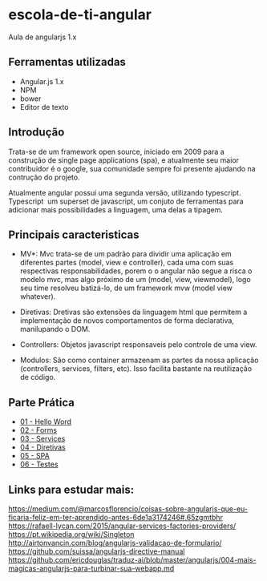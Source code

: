 # escola-de-ti-angular
Aula de angularjs 1.x

## Ferramentas utilizadas
- Angular.js 1.x
- NPM
- bower
- Editor de texto

## Introdução
Trata-se de um framework open source, iniciado em 2009 para a construção de single page applications (spa), e atualmente seu maior contribuidor é o google, sua comunidade sempre foi presente ajudando na contrução do projeto.

Atualmente angular possui uma segunda versão, utilizando typescript. Typescript  um superset de javascript, um conjuto de ferramentas para adicionar mais possibilidades a linguagem, uma delas a tipagem.

## Principais caracteristicas

- MV*:
Mvc trata-se de um padrão para dividir uma aplicação em diferentes partes (model, view e controller), cada uma com suas respectivas responsabilidades, porem o o angular não segue a risca o modelo mvc, mas algo próximo de um (model, view, viewmodel), logo seu time resolveu batizá-lo,  de um framework mvw (model view whatever).

- Diretivas:
Dretivas são extensões da linguagem html que permitem a implementação de novos comportamentos de forma declarativa, manilupando o DOM.

- Controllers:
Objetos javascript responsaveis pelo controle de uma view.

- Modulos:
São como container armazenam as partes da nossa aplicação (controllers, services, filters, etc). Isso facilita bastante na reutilização de código.

## Parte Prática
 -  [01 - Hello Word](parte01/parte01.md)
 -  [02 - Forms](parte02/parte02.md)
 -  [03 - Services](parte03/parte03.md)
 -  [04 - Diretivas](parte03/parte03.md)
 -  [05 - SPA](parte03/parte03.md)
 -  [06 - Testes](parte03/parte03.md)


## Links para estudar mais:
 https://medium.com/@marcosflorencio/coisas-sobre-angularjs-que-eu-ficaria-feliz-em-ter-aprendido-antes-6de1a3174246#.65zgmtbhr
  https://rafaell-lycan.com/2015/angular-services-factories-providers/
  https://pt.wikipedia.org/wiki/Singleton
  http://airtonvancin.com/blog/angularjs-validacao-de-formulario/
  https://github.com/suissa/angularjs-directive-manual
  https://github.com/ericdouglas/traduz-ai/blob/master/angularjs/004-mais-magicas-angularjs-para-turbinar-sua-webapp.md





